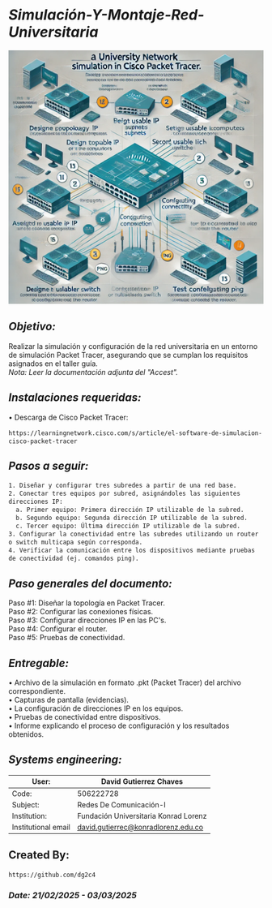 # *Simulación-Y-Montaje-Red-Universitaria*
<p align="center">
  <img width="800" height="500" src="https://github.com/dg2c4/Simulacion-Y-Montaje-Red-Universitaria/blob/main/Assets/CicoPacketNetwork.webp" alt="Redes">
</p>

## *Objetivo:* 
Realizar la simulación y configuración de la red universitaria en un entorno de simulación Packet Tracer, asegurando que se cumplan los requisitos asignados en el taller guía.\
*Nota: Leer la documentación adjunta del "Accest".*

## *Instalaciones requeridas:*
  • Descarga de Cisco Packet Tracer:
  
    https://learningnetwork.cisco.com/s/article/el-software-de-simulacion-cisco-packet-tracer

## *Pasos a seguir:*
    1. Diseñar y configurar tres subredes a partir de una red base.
    2. Conectar tres equipos por subred, asignándoles las siguientes direcciones IP:
      a. Primer equipo: Primera dirección IP utilizable de la subred.
      b. Segundo equipo: Segunda dirección IP utilizable de la subred.
      c. Tercer equipo: Última dirección IP utilizable de la subred.
    3. Configurar la conectividad entre las subredes utilizando un router o switch multicapa según corresponda.
    4. Verificar la comunicación entre los dispositivos mediante pruebas de conectividad (ej. comandos ping).

## *Paso generales del documento:*
  Paso #1: Diseñar la topología en Packet Tracer.\
  Paso #2: Configurar las conexiones físicas.\
  Paso #3: Configurar direcciones IP en las PC's.\
  Paso #4: Configurar el router.\
  Paso #5: Pruebas de conectividad.

## *Entregable:*
• Archivo de la simulación en formato .pkt (Packet Tracer) del archivo correspondiente.\
• Capturas de pantalla (evidencias).\
• La configuración de direcciones IP en los equipos.\
• Pruebas de conectividad entre dispositivos.\
• Informe explicando el proceso de configuración y los resultados obtenidos.


## *Systems engineering:*
| User: | David Gutierrez Chaves |
|------|--------|
| Code: | 506222728 |
| Subject: | Redes De Comunicación-I |
| Institution: | Fundación Universitaria Konrad Lorenz |
| Institutional email | david.gutierrec@konradlorenz.edu.co |
  
## Created By:
    https://github.com/dg2c4
    
### *Date: 21/02/2025 - 03/03/2025*
